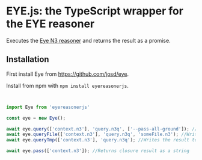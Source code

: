 # EYE.js: the TypeScript wrapper for the EYE reasoner

Executes the [Eye N3 reasoner]() and returns the result as a promise.

## Installation

First install Eye from https://github.com/josd/eye.

Install from npm with `npm install eyereasonerjs`.

```typescript


import Eye from 'eyereasonerjs'

const eye = new Eye();

await eye.query(['context.n3'], 'query.n3q', ['--pass-all-ground']); //Returns query result as a string and --pass-all-ground flag
await eye.queryFile(['context.n3'], 'query.n3q', 'someFile.n3'); //Writes the result to a file (e.g. someFile.n3) and returns the file path.
await eye.queryTmp(['context.n3'], 'query.n3q'); //Writes the result to a temporary file and returns a {fd, path, cleanup} object (https://www.npmjs.com/package/tmp-promise).

await eye.pass(['context.n3']); //Returns closure result as a string

```
